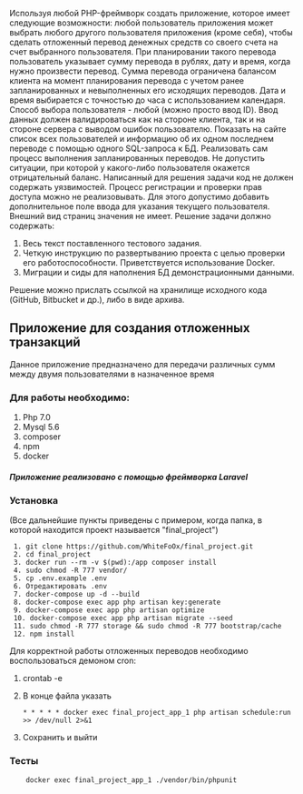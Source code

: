 Используя любой PHP-фреймворк создать приложение, которое имеет следующие возможности: любой пользователь приложения может выбрать любого другого пользователя приложения (кроме себя), чтобы сделать отложенный перевод денежных средств со своего счета на счет выбранного пользователя. При планировании такого перевода пользователь указывает сумму перевода в рублях, дату и время, когда нужно произвести перевод. Сумма перевода ограничена балансом клиента на момент планирования перевода с учетом ранее запланированных и невыполненных его исходящих переводов. Дата и время выбирается с точностью до часа с использованием календаря. Способ выбора пользователя - любой (можно просто ввод ID). Ввод данных должен валидироваться как на стороне клиента, так и на стороне сервера с выводом ошибок пользователю.
Показать на сайте список всех пользователей и информацию об их одном последнем переводе с помощью одного SQL-запроса к БД.
Реализовать сам процесс выполнения запланированных переводов. Не допустить ситуации, при которой у какого-либо пользователя окажется отрицательный баланс.
Написанный для решения задачи код не должен содержать уязвимостей. Процесс регистрации и проверки прав доступа можно не реализовывать. Для этого допустимо добавить дополнительное поле ввода для указания текущего пользователя. Внешний вид страниц значения не имеет.
Решение задачи должно содержать:

   1. Весь текст поставленного тестового задания. 
   2. Четкую инструкцию по развертыванию проекта с целью проверки его работоспособности. Приветствуется использование Docker. 
   3. Миграции и сиды для наполнения БД демонстрационными данными.
   
Решение можно прислать ссылкой на хранилище исходного кода (GitHub, Bitbucket и др.), либо в виде архива.


## Приложение для создания отложенных транзакций
 Данное приложение предназначено для передачи различных сумм между двумя пользователями в назначенное время  
### Для работы необходимо:
  1. Php 7.0
  2. Mysql 5.6
  3. composer
  4. npm
  5. docker
  
##### Приложение реализовано с помощью фреймворка Laravel

### Установка
 (Все дальнейшие пункты приведены с примером, когда папка, в которой находится проект называется "final_project")
 
     1. git clone https://github.com/WhiteFoOx/final_project.git
     2. cd final_project   
     3. docker run --rm -v $(pwd):/app composer install
     4. sudo chmod -R 777 vendor/
     5. cp .env.example .env
     6. Отредактировать .env
     7. docker-compose up -d --build
     8. docker-compose exec app php artisan key:generate
     9. docker-compose exec app php artisan optimize
     10. docker-compose exec app php artisan migrate --seed
     11. sudo chmod -R 777 storage && sudo chmod -R 777 bootstrap/cache
     12. npm install
 
 Для корректной работы отложенных переводов необходимо воспользоваться демоном cron:
       
   1. crontab -e    
   2. В конце файла указать
        
          * * * * * docker exec final_project_app_1 php artisan schedule:run >> /dev/null 2>&1
             
   3. Сохранить и выйти

### Тесты
 
        docker exec final_project_app_1 ./vendor/bin/phpunit
        
